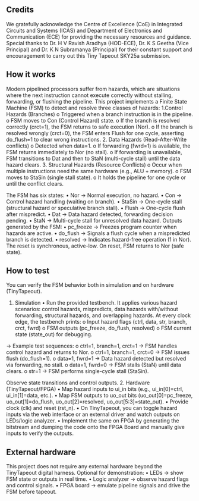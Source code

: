 <!---

This file is used to generate your project datasheet. Please fill in the information below and delete any unused
sections.

You can also include images in this folder and reference them in the markdown. Each image must be less than
512 kb in size, and the combined size of all images must be less than 1 MB.
-->
## Credits 
We gratefully acknowledge the Centre of Excellence (CoE) in Integrated Circuits and Systems (ICAS) and Department of Electronics and Communication (ECE) for providing the necessary resources and guidance. Special thanks to Dr. H V Ravish Aradhya (HOD-ECE), Dr. K S Geetha (Vice Principal) and Dr. K N Subramanya (Principal) for their constant support and encouragement to carry out this Tiny Tapeout SKY25a submission.

## How it works

Modern pipelined processors suffer from hazards, which are situations where the next instruction cannot execute correctly without stalling, forwarding, or flushing the pipeline. This project implements a Finite State Machine (FSM) to detect and resolve three classes of hazards:
  1.Control Hazards (Branches)
    o	Triggered when a branch instruction is in the pipeline.
    o	FSM moves to Con (Control Hazard) state.
    o	If the branch is resolved correctly (crct=1), the FSM returns to safe execution (Nor).
    o	If the branch is resolved wrongly (crct=0), the FSM enters Flush for one cycle, asserting do_flush=1 to clear wrong instructions.
  2.	Data Hazards (Read-After-Write conflicts)
    o	Detected when data=1.
    o	If forwarding (fwrd=1) is available, the FSM returns immediately to Nor (no stall).
    o	If forwarding is unavailable, FSM transitions to Dat and then to StaN (multi-cycle stall) until the data hazard clears.
  3.	Structural Hazards (Resource Conflicts)
    o	Occur when multiple instructions need the same hardware (e.g., ALU + memory).
    o	FSM moves to StaSin (single stall state).
    o	It holds the pipeline for one cycle or until the conflict clears.

  The FSM has six states:
    •	Nor → Normal execution, no hazard.
    •	Con → Control hazard handling (waiting on branch).
    •	StaSin → One-cycle stall (structural hazard or speculative branch stall).
    •	Flush → One-cycle flush after mispredict.
    •	Dat → Data hazard detected, forwarding decision pending.
    •	StaN → Multi-cycle stall for unresolved data hazard.
  Outputs generated by the FSM:
    •	pc_freeze → Freezes program counter when hazards are active.
    •	do_flush → Signals a flush cycle when a mispredicted branch is detected.
    •	resolved → Indicates hazard-free operation (1 in Nor).
  The reset is synchronous, active-low. On reset, FSM returns to Nor (safe state).

## How to test

You can verify the FSM behavior both in simulation and on hardware (TinyTapeout).
1. Simulation
  •	Run the provided testbench.	It applies various hazard scenarios: control hazards, mispredicts, data hazards with/without forwarding, structural hazards, and overlapping hazards. At every clock edge, the testbench prints:
  o	Input hazard flags (ctrl, data, str, branch, crct, fwrd)
  o	FSM outputs (pc_freeze, do_flush, resolved)
  o	FSM current state (state_out) for debugging.

->	Example test sequences:
  o	ctrl=1, branch=1, crct=1 → FSM handles control hazard and returns to Nor.
  o	ctrl=1, branch=1, crct=0 → FSM issues flush (do_flush=1).
  o	data=1, fwrd=1 → Data hazard detected but resolved via forwarding, no stall.
  o	data=1, fwrd=0 → FSM stalls (StaN) until data clears.
  o	str=1 → FSM performs single-cycle stall (StaSin).

Observe state transitions and control outputs.
2. Hardware (TinyTapeout/FPGA)
•	Map hazard inputs to ui_in bits (e.g., ui_in[0]=ctrl, ui_in[1]=data, etc.).
•	Map FSM outputs to uo_out bits (uo_out[0]=pc_freeze, uo_out[1]=do_flush, uo_out[2]=resolved, uo_out[5:3]=state_out).
•	Provide clock (clk) and reset (rst_n).
•	On TinyTapeout, you can toggle hazard inputs via the web interface or an external driver and watch outputs on LEDs/logic analyzer.
• Implement the same on FPGA by generating the bitstream and dumping the code onto the FPGA Board and manually give inputs to verify the outputs.

## External hardware

This project does not require any external hardware beyond the TinyTapeout digital harness.
Optional for demonstration:
•	LEDs → show FSM state or outputs in real time.
•	Logic analyzer → observe hazard flags and control signals.
•	FPGA board → emulate pipeline signals and drive the FSM before tapeout.

